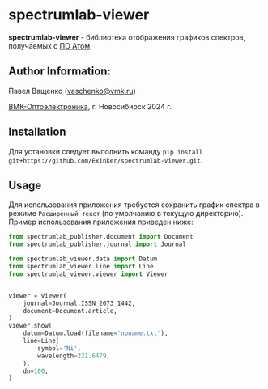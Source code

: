 # spectrumlab-viewer

**spectrumlab-viewer** - библиотека отображения графиков спектров, получаемых с [ПО Атом](https://www.vmk.ru/product/programmnoe_obespechenie/atom.html).


## Author Information:
Павел Ващенко (vaschenko@vmk.ru)

[ВМК-Оптоэлектроника](https://www.vmk.ru/), г. Новосибирск 2024 г.


## Installation
Для установки следует выполнить команду `pip install git+https://github.com/Exinker/spectrumlab-viewer.git`.


## Usage
Для использования приложения требуется сохранить график спектра в режиме `Расширенный текст` (по умолчанию в текущую директорию).
Пример использования приложения приведен ниже:
```python
from spectrumlab_publisher.document import Document
from spectrumlab_publisher.journal import Journal

from spectrumlab_viewer.data import Datum
from spectrumlab_viewer.line import Line
from spectrumlab_viewer.viewer import Viewer


viewer = Viewer(
    journal=Journal.ISSN_2073_1442,
    document=Document.article,
)
viewer.show(
    datum=Datum.load(filename='noname.txt'),
    line=Line(
        symbol='Ni',
        wavelength=221.6479,
    ),
    dn=100,
)

```
